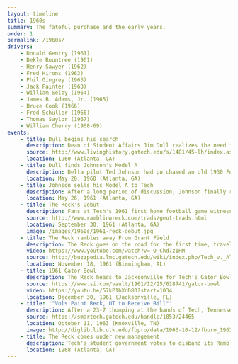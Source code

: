 ```yaml
---
layout: timeline
title: 1960s
summary: The fateful purchase and the early years.
order: 1
permalink: /1960s/
drivers:
    - Donald Gentry (1961)
    - Dekle Rountree (1961)
    - Henry Sawyer (1962)
    - Fred Hirons (1963)
    - Phil Gingrey (1963)
    - Jack Painter (1963)
    - William Selby (1964)
    - James B. Adams, Jr. (1965)
    - Bruce Cook (1966)
    - Fred Schuller (1966)
    - Thomas Saylor (1967)
    - William Cherry (1968-69)
events:
    - title: Dull begins his search
      description: Dean of Student Affairs Jim Dull realizes the need for a physical mascot for the Institute after witnessing campus fraternities parade around their "Recks" as symbols of school spirit. He officially sanctions a search for a pre-WWII Ford (in the spirit of Dean Field's old car), spreading print and radio ads across the state and country in order to find a suitable car. His quest is fruitless until later that year...
      source: http://www.livinghistory.gatech.edu/s/1481/45-lh/index.aspx?sid=1481&gid=45&pgid=8413&sparam=dull&scontid=0
      location: 1960 (Atlanta, GA)
    - title: Dull finds Johnson's Model A
      description: Delta pilot Ted Johnson had purchased an old 1930 Ford Model A Sport Coupe from a junkyard in 1956, and he and his son Craig spent the last four years restoring the car to proper working order as a father-son project. When Craig competes at Tech as part of the <a href="http://www.nolefan.org/summary/mtf1961.html">1960 Florida State track and field team</a>, Johnson parks the restored car near Towers dormitory before making his way to the track. When he returns, he finds a note from Dean Dull on his windshield, offering to buy the car to serve as Tech's official mascot.
      location: May 20, 1960 (Atlanta, GA)
    - title: Johnson sells his Model A to Tech
      description: After a long period of discussion, Johnson finally relents and sells the Model A to the school for $1000. He later returns this sum in 1984 so that the car is recognized as a donation to the school.
      location: May 26, 1961 (Atlanta, GA)
    - title: The Reck's Debut
      description: Fans at Tech's 1961 first home football game witness a curious sight - a car leading the football team out on to the field! Dean Dull's gamble pays off as the newly-christened Ramblin' Reck leads Tech's football team out of the locker room against Rice University. Tech goes on to blank Rice 24-0, kicking the new tradition of the Reck off with a bang.
      source: http://www.ramblinwreck.com/trads/geot-trads.html
      location: September 30, 1961 (Atlanta, GA)
      image: /images/1960s/1961-reck-debut.jpg
    - title: The Reck rambles away From Grant Field
      description: The Reck goes on the road for the first time, traveling by railcar to Legion Field in Birmingham, Alabama. Unfortunately, Tech falls to Alabama 10-0, and the game sparks a feud between Alabama head coach Bear Bryant and Bobby Dodd after Alabama senior linebacker Darwin Holt launched himself into Tech star Chick Graning's upper body after the end of a play, breaking large portions of Graning's facial bones and skull. Furious after Bryant refused to publicly apologize for the incident, Dodd cancels Tech's football contract with Alabama and refuses to play Alabama any longer, pointing to Bryant's (non)reaction to his player's actions and his standing reputation as an "outlaw" coach whose players played dirty. This incident also set the stage for Tech's exit from the Southeastern Conference.
      video: https://www.youtube.com/watch?v=-O_Chd7zIHM
      source: http://buzzpedia.lmc.gatech.edu/wiki/index.php/Tech_v._Alabama_1961
      location: November 18, 1961 (Birmingham, AL)
    - title: 1961 Gator Bowl
      description: The Reck heads to Jacksonville for Tech's Gator Bowl showdown versus Penn State, marking its first bowl game appearance. Unfortunately, Tech would lose 30-15, but this game marked the beginning of a long-standing tradition for the Reck to travel with the football team to big games.
      source: https://www.si.com/vault/1961/12/25/618741/gator-bowl
      video: https://youtu.be/57kP1bXnD80?start=1034
      location: December 30, 1961 (Jacksonville, FL)
    - title: '"Vols Paint Reck, UT to Receive Bill"'
      description: After a 23-7 thumping at the hands of Tech, Tennessee fans break the Reck out of storage in Neyland Stadium, paint it orange, and rip the soft top. Tennessee's athletic department allegedly enables the vandalism, given the result of the previous day's game. Tech sends Tennessee a bill for the damages, which remains unpaid to this day...
      source: https://smartech.gatech.edu/handle/1853/24465
      location: October 11, 1963 (Knoxville, TN)
      image: http://diglib.lib.utk.edu/fbpro/data/1963-10-12/fbpro_1963-10-12_001.jpg.s.jpg
    - title: The Reck comes under new management
      description: Tech's student government votes to disband its Ramblin' Reck Committee, turning over control of the car to Ramblin' Reck Club. The driver of the Reck is now elected from the club's ranks.
      location: 1968 (Atlanta, GA)
---
```

